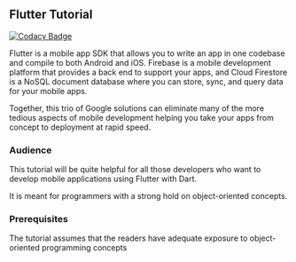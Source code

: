 ## Flutter Tutorial

[![Codacy Badge](https://api.codacy.com/project/badge/Grade/0c47ecfbabed4059b255009cb870984a)](https://app.codacy.com/app/wasulabenjamin/flutterbasics?utm_source=github.com&utm_medium=referral&utm_content=wasulabenjamin/flutterbasics&utm_campaign=Badge_Grade_Dashboard)

Flutter is a mobile app SDK that allows you to write an app in one codebase and compile to both 
Android and iOS. Firebase is a mobile development platform that provides a back end to support your 
apps, and Cloud Firestore is a NoSQL document database where you can store, sync, and query data for 
your mobile apps. 

Together, this trio of Google solutions can eliminate many of the more tedious aspects of mobile 
development helping you take your apps from concept to deployment at rapid speed.

### Audience
This tutorial will be quite helpful for all those developers who want to develop mobile applications 
using Flutter with Dart. 

It is meant for programmers with a strong hold on object-oriented concepts.

### Prerequisites
The tutorial assumes that the readers have adequate exposure to object-oriented programming concepts